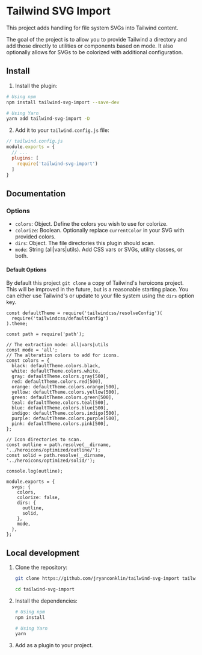 # Tailwind SVG Import

This project adds handling for file system SVGs into Tailwind content.

The goal of the project is to allow you to provide Tailwind a directory and add those directly to utilities or components based on mode. It also optionally allows for SVGs to be colorized with additional configuration.

## Install

1. Install the plugin:

  ```bash
  # Using npm
  npm install tailwind-svg-import --save-dev

  # Using Yarn
  yarn add tailwind-svg-import -D
  ```

2. Add it to your `tailwind.config.js` file:

  ```js
  // tailwind.config.js
  module.exports = {
    // ...
    plugins: [
      require('tailwind-svg-import')
    ]
  }
  ```

## Documentation

### Options

* `colors`: Object. Define the colors you wish to use for colorize.
* `colorize`: Boolean. Optionally replace `currentColor` in your SVG with provided colors.
* `dirs`: Object. The file directories this plugin should scan.
* `mode`: String (all|vars|utils). Add CSS vars or SVGs, utility classes, or both.

####

#### Default Options

By default this project `git clone` a copy of Tailwind's heroicons project.
This will be improved in the future, but is a reasonable starting place.
You can either use Tailwind's or update to your file system using the `dirs` option key.

```
const defaultTheme = require('tailwindcss/resolveConfig')(
  require('tailwindcss/defaultConfig')
).theme;

const path = require('path');

// The extraction mode: all|vars|utils
const mode = 'all';
// The alteration colors to add for icons.
const colors = {
  black: defaultTheme.colors.black,
  white: defaultTheme.colors.white,
  gray: defaultTheme.colors.gray[500],
  red: defaultTheme.colors.red[500],
  orange: defaultTheme.colors.orange[500],
  yellow: defaultTheme.colors.yellow[500],
  green: defaultTheme.colors.green[500],
  teal: defaultTheme.colors.teal[500],
  blue: defaultTheme.colors.blue[500],
  indigo: defaultTheme.colors.indigo[500],
  purple: defaultTheme.colors.purple[500],
  pink: defaultTheme.colors.pink[500],
};

// Icon directories to scan.
const outline = path.resolve(__dirname, '../heroicons/optimized/outline/');
const solid = path.resolve(__dirname, '../heroicons/optimized/solid/');

console.log(outline);

module.exports = {
  svgs: {
    colors,
    colorize: false,
    dirs: {
      outline,
      solid,
    },
    mode,
  },
};
```

## Local development

1. Clone the repository:

    ```bash
    git clone https://github.com/jryanconklin/tailwind-svg-import tailwind-svg-import

    cd tailwind-svg-import
    ```

2. Install the dependencies:

    ```bash
    # Using npm
    npm install

    # Using Yarn
    yarn
    ```

3. Add as a plugin to your project.
